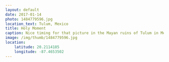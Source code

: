 ```yaml
---
layout: default
date: 2017-01-14
photo: 1484779596.jpg
location_text: Tulum, Mexico
title: Holy Moment
caption: Nice timing for that picture in the Mayan ruins of Tulum in Mexico. I went there early in the morning to avoid the croud and the heat of the sun.
image: /img/thumb/1484779596.jpg
location:
    latitude: 20.2114185
    longitude: -87.4653502
---
```

